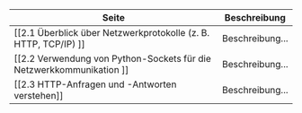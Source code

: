 | Seite | Beschreibung |
| ----------- | ----------- |
| [[2.1 Überblick über Netzwerkprotokolle (z. B. HTTP, TCP/IP) ]] | Beschreibung... |
| [[2.2 Verwendung von Python-Sockets für die Netzwerkkommunikation  ]] | Beschreibung... |
| [[2.3 HTTP-Anfragen und -Antworten verstehen]] | Beschreibung... |